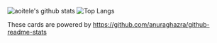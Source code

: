![aoitele's github stats](https://github-readme-stats.vercel.app/api?username=aoitele&count_private=true&show_icons=true)
![Top Langs](https://github-readme-stats.vercel.app/api/top-langs/?username=aoitele)

These cards are powered by https://github.com/anuraghazra/github-readme-stats

<!--
**aoitele/aoitele** is a ✨ _special_ ✨ repository because its `README.md` (this file) appears on your GitHub profile.

Here are some ideas to get you started:

- 🔭 I’m currently working on ...
- 🌱 I’m currently learning ...
- 👯 I’m looking to collaborate on ...
- 🤔 I’m looking for help with ...
- 💬 Ask me about ...
- 📫 How to reach me: ...
- 😄 Pronouns: ...
- ⚡ Fun fact: ...
-->
